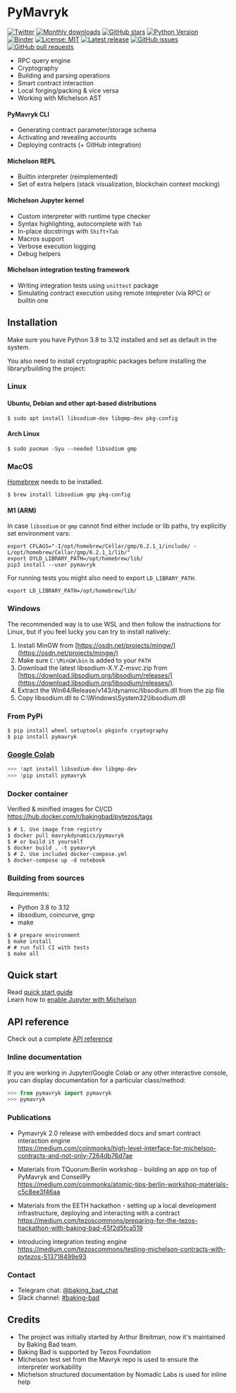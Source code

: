 # PyMavryk

[![Twitter](https://badgen.net/badge/icon/TezosBakingBad?icon=twitter&label=)](https://twitter.com/TezosBakingBad)
[![Monthly downloads](https://static.pepy.tech/badge/pytezos/month)](https://pepy.tech/project/pytezos)
[![GitHub stars](https://img.shields.io/github/stars/mavryk-network/pymavryk?color=2c2c2c&style=plain)](https://github.com/mavryk-network/pymavryk)
[![Python Version](https://img.shields.io/pypi/pyversions/pytezos?color=2c2c2c)](https://www.python.org)
<br>
[![Binder](https://mybinder.org/badge_logo.svg)](https://mybinder.org/v2/gh/mavryk-network/pymavryk/master?filepath=michelson_quickstart.ipynb)
[![License: MIT](https://img.shields.io/github/license/mavryk-network/pymavryk?color=2c2c2c)](https://github.com/mavryk-network/pymavryk/blob/next/LICENSE)
[![Latest release](https://img.shields.io/github/v/release/mavryk-network/pymavryk?label=version&color=2c2c2c)](https://github.com/mavryk-network/pymavryk/releases)
[![GitHub issues](https://img.shields.io/github/issues/mavryk-network/pymavryk?color=2c2c2c)](https://github.com/mavryk-network/pymavryk/issues)
[![GitHub pull requests](https://img.shields.io/github/issues-pr/mavryk-network/pymavryk?color=2c2c2c)](https://github.com/mavryk-network/pymavryk/pulls)

* RPC query engine
* Cryptography
* Building and parsing operations
* Smart contract interaction
* Local forging/packing & vice versa
* Working with Michelson AST

#### PyMavryk CLI
* Generating contract parameter/storage schema
* Activating and revealing accounts
* Deploying contracts (+ GitHub integration)

#### Michelson REPL

* Builtin interpreter (reimplemented)
* Set of extra helpers (stack visualization, blockchain context mocking)

#### Michelson Jupyter kernel

* Custom interpreter with runtime type checker
* Syntax highlighting, autocomplete with `Tab`
* In-place docstrings with `Shift+Tab`
* Macros support
* Verbose execution logging
* Debug helpers

#### Michelson integration testing framework

* Writing integration tests using `unittest` package
* Simulating contract execution using remote intepreter (via RPC) or builtin one

## Installation

Make sure you have Python 3.8 to 3.12 installed and set as default in the system.  

You also need to install cryptographic packages before installing the library/building the project:

### Linux

#### Ubuntu, Debian and other apt-based distributions

```shell
$ sudo apt install libsodium-dev libgmp-dev pkg-config
```

#### Arch Linux

```shell
$ sudo pacman -Syu --needed libsodium gmp
```

### MacOS

[Homebrew](https://brew.sh/) needs to be installed.

```shell
$ brew install libsodium gmp pkg-config
```

#### M1 (ARM)

In case `libsodium` or `gmp` cannot find either include or lib paths, try explicitly set environment vars:

```shell
export CFLAGS="-I/opt/homebrew/Cellar/gmp/6.2.1_1/include/ -L/opt/homebrew/Cellar/gmp/6.2.1_1/lib/"
export DYLD_LIBRARY_PATH=/opt/homebrew/lib/
pip3 install --user pymavryk
```

For running tests you might also need to export `LD_LIBRARY_PATH`:

```shell
export LD_LIBRARY_PATH=/opt/homebrew/lib/
```

### Windows

The recommended way is to use WSL and then follow the instructions for Linux,
but if you feel lucky you can try to install natively:

1. Install MinGW from [https://osdn.net/projects/mingw/](https://osdn.net/projects/mingw/)
2. Make sure `C:\MinGW\bin` is added to your `PATH`
3. Download the latest libsodium-X.Y.Z-msvc.zip from [https://download.libsodium.org/libsodium/releases/](https://download.libsodium.org/libsodium/releases/).
4. Extract the Win64/Release/v143/dynamic/libsodium.dll from the zip file
5. Copy libsodium.dll to C:\Windows\System32\libsodium.dll

### From PyPi

```shell
$ pip install wheel setuptools pkginfo cryptography
$ pip install pymavryk
```

### [Google Colab](https://colab.research.google.com)

`````python
>>> !apt install libsodium-dev libgmp-dev
>>> !pip install pymavryk
`````

### Docker container

Verified & minified images for CI/CD https://hub.docker.com/r/bakingbad/pytezos/tags

```shell
$ # 1. Use image from registry
$ docker pull mavrykdynamics/pymavryk
$ # or build it yourself
$ docker build . -t pymavryk
$ # 2. Use included docker-compose.yml
$ docker-compose up -d notebook
```

### Building from sources

Requirements:

* Python 3.8 to 3.12
* libsodium, coincurve, gmp
* make

```shell
$ # prepare environment
$ make install
# # run full CI with tests
$ make all
```

## Quick start

Read [quick start guide](https://pymavryk.org/quick_start.html)  
Learn how to [enable Jupyter with Michelson](./src/michelson_kernel/README.md)

## API reference

Check out a complete [API reference](https://pymavryk.org/contents.html)

### Inline documentation

If you are working in Jupyter/Google Colab or any other interactive console, you can display documentation for a particular class/method:

```python
>>> from pymavryk import pymavryk
>>> pymavryk
```

### Publications

* Pymavryk 2.0 release with embedded docs and smart contract interaction engine  
https://medium.com/coinmonks/high-level-interface-for-michelson-contracts-and-not-only-7264db76d7ae

* Materials from TQuorum:Berlin workshop - building an app on top of PyMavryk and ConseilPy  
https://medium.com/coinmonks/atomic-tips-berlin-workshop-materials-c5c8ee3f46aa

* Materials from the EETH hackathon - setting up a local development infrastructure, deploying and interacting with a contract  
https://medium.com/tezoscommons/preparing-for-the-tezos-hackathon-with-baking-bad-45f2d5fca519

* Introducing integration testing engine  
https://medium.com/tezoscommons/testing-michelson-contracts-with-pytezos-513718499e93

### Contact

* Telegram chat: [@baking_bad_chat](https://t.me/baking_bad_chat)
* Slack channel: [#baking-bad](https://tezos-dev.slack.com/archives/CV5NX7F2L)

## Credits

* The project was initially started by Arthur Breitman, now it's maintained by Baking Bad team.
* Baking Bad is supported by Tezos Foundation
* Michelson test set from the Mavryk repo is used to ensure the interpreter workability
* Michelson structured documentation by Nomadic Labs is used for inline help
